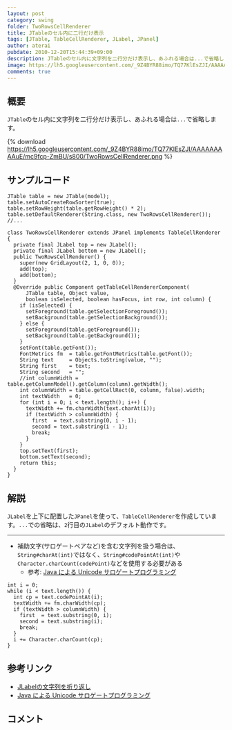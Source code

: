 ```yaml
---
layout: post
category: swing
folder: TwoRowsCellRenderer
title: JTableのセル内に二行だけ表示
tags: [JTable, TableCellRenderer, JLabel, JPanel]
author: aterai
pubdate: 2010-12-20T15:44:39+09:00
description: JTableのセル内に文字列を二行分だけ表示し、あふれる場合は...で省略します。
image: https://lh5.googleusercontent.com/_9Z4BYR88imo/TQ77KlEsZJI/AAAAAAAAAuE/mc9fcp-ZmBU/s800/TwoRowsCellRenderer.png
comments: true
---
```

## 概要
`JTable`のセル内に文字列を二行分だけ表示し、あふれる場合は`...`で省略します。

{% download https://lh5.googleusercontent.com/_9Z4BYR88imo/TQ77KlEsZJI/AAAAAAAAAuE/mc9fcp-ZmBU/s800/TwoRowsCellRenderer.png %}

## サンプルコード
<pre class="prettyprint"><code>JTable table = new JTable(model);
table.setAutoCreateRowSorter(true);
table.setRowHeight(table.getRowHeight() * 2);
table.setDefaultRenderer(String.class, new TwoRowsCellRenderer());
//...

class TwoRowsCellRenderer extends JPanel implements TableCellRenderer {
  private final JLabel top = new JLabel();
  private final JLabel bottom = new JLabel();
  public TwoRowsCellRenderer() {
    super(new GridLayout(2, 1, 0, 0));
    add(top);
    add(bottom);
  }
  @Override public Component getTableCellRendererComponent(
      JTable table, Object value,
      boolean isSelected, boolean hasFocus, int row, int column) {
    if (isSelected) {
      setForeground(table.getSelectionForeground());
      setBackground(table.getSelectionBackground());
    } else {
      setForeground(table.getForeground());
      setBackground(table.getBackground());
    }
    setFont(table.getFont());
    FontMetrics fm  = table.getFontMetrics(table.getFont());
    String text     = Objects.toString(value, "");
    String first    = text;
    String second   = "";
    //int columnWidth = table.getColumnModel().getColumn(column).getWidth();
    int columnWidth = table.getCellRect(0, column, false).width;
    int textWidth   = 0;
    for (int i = 0; i &lt; text.length(); i++) {
      textWidth += fm.charWidth(text.charAt(i));
      if (textWidth &gt; columnWidth) {
        first  = text.substring(0, i - 1);
        second = text.substring(i - 1);
        break;
      }
    }
    top.setText(first);
    bottom.setText(second);
    return this;
  }
}
</code></pre>

## 解説
`JLabel`を上下に配置した`JPanel`を使って、`TableCellRenderer`を作成しています。`...`での省略は、`2`行目の`JLabel`のデフォルト動作です。

- - - -
- 補助文字(サロゲートペアなど)を含む文字列を扱う場合は、`String#charAt(int)`ではなく、`String#codePointAt(int)`や`Character.charCount(codePoint)`などを使用する必要がある
    - 参考: [Java による Unicode サロゲートプログラミング](https://www.ibm.com/developerworks/jp/ysl/library/java/j-unicode_surrogate/index.html)

<!-- dummy comment line for breaking list -->

<pre class="prettyprint"><code>int i = 0;
while (i &lt; text.length()) {
  int cp = text.codePointAt(i);
  textWidth += fm.charWidth(cp);
  if (textWidth &gt; columnWidth) {
    first  = text.substring(0, i);
    second = text.substring(i);
    break;
  }
  i += Character.charCount(cp);
}
</code></pre>

## 参考リンク
- [JLabelの文字列を折り返し](https://ateraimemo.com/Swing/GlyphVector.html)
- [Java による Unicode サロゲートプログラミング](https://www.ibm.com/developerworks/jp/ysl/library/java/j-unicode_surrogate/index.html)

<!-- dummy comment line for breaking list -->

## コメント
